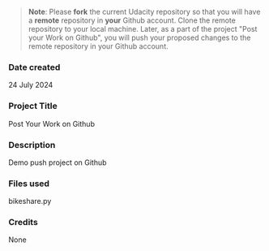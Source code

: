 >**Note**: Please **fork** the current Udacity repository so that you will have a **remote** repository in **your** Github account. Clone the remote repository to your local machine. Later, as a part of the project "Post your Work on Github", you will push your proposed changes to the remote repository in your Github account.

### Date created
24 July 2024

### Project Title
Post Your Work on Github

### Description
Demo push project on Github

### Files used
bikeshare.py

### Credits
None


